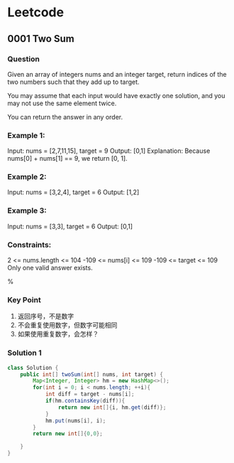 # Leetcode
## 0001 Two Sum
### Question
Given an array of integers nums and an integer target, return indices of the two numbers such that they add up to target.

You may assume that each input would have exactly one solution, and you may not use the same element twice.

You can return the answer in any order.

### Example 1:

Input: nums = [2,7,11,15], target = 9
Output: [0,1]
Explanation: Because nums[0] + nums[1] == 9, we return [0, 1].

### Example 2:

Input: nums = [3,2,4], target = 6
Output: [1,2]

### Example 3:

Input: nums = [3,3], target = 6
Output: [0,1]
 
### Constraints:

2 <= nums.length <= 104
-109 <= nums[i] <= 109
-109 <= target <= 109
Only one valid answer exists.

%

### Key Point
1. 返回序号，不是数字
2. 不会重复使用数字，但数字可能相同
3. 如果使用重复数字，会怎样？

### Solution 1
```java
class Solution {
    public int[] twoSum(int[] nums, int target) {
        Map<Integer, Integer> hm = new HashMap<>();
        for(int i = 0; i < nums.length; ++i){
            int diff = target - nums[i];
            if(hm.containsKey(diff)){
                return new int[]{i, hm.get(diff)};
            }
            hm.put(nums[i], i);
        }
        return new int[]{0,0};

    }
}
```

